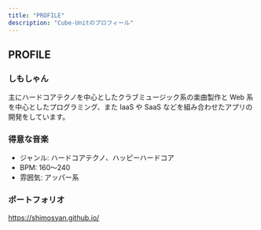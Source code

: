 ```yaml
---
title: "PROFILE"
description: "Cube-Unitのプロフィール"
---
```


## PROFILE

### しもしゃん

主にハードコアテクノを中心としたクラブミュージック系の楽曲製作と Web 系を中心としたプログラミング、また IaaS や SaaS などを組み合わせたアプリの開発をしています。

### 得意な音楽

- ジャンル: ハードコアテクノ、ハッピーハードコア
- BPM: 160～240
- 雰囲気: アッパー系

### ポートフォリオ

<https://shimosyan.github.io/>
